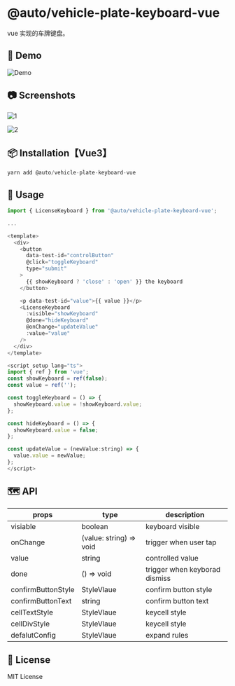 # @auto/vehicle-plate-keyboard-vue

vue 实现的车牌键盘。

## 🚗 Demo

![Demo](https://z.autoimg.cn/sou/auto-vehicle-plate-keyboard/default-4.gif)

## 📷 Screenshots

![1](https://z.autoimg.cn/sou/auto-vehicle-plate-keyboard/default-1.png)

![2](https://z.autoimg.cn/sou/auto-vehicle-plate-keyboard/default-2.png)

## 📦 Installation【Vue3】

```Javascript
yarn add @auto/vehicle-plate-keyboard-vue
```

## 🔨 Usage

```JavaScript
import { LicenseKeyboard } from '@auto/vehicle-plate-keyboard-vue';

...

<template>
  <div>
    <button
      data-test-id="controlButton"
      @click="toggleKeyboard"
      type="submit"
    >
      {{ showKeyboard ? 'close' : 'open' }} the keyboard
    </button>

    <p data-test-id="value">{{ value }}</p>
    <LicenseKeyboard
      :visible="showKeyboard"
      @done="hideKeyboard"
      @onChange="updateValue"
      :value="value"
    />
  </div>
</template>

<script setup lang="ts">
import { ref } from 'vue';
const showKeyboard = ref(false);
const value = ref('');

const toggleKeyboard = () => {
  showKeyboard.value = !showKeyboard.value;
};

const hideKeyboard = () => {
  showKeyboard.value = false;
};

const updateValue = (newValue:string) => {
  value.value = newValue;
};
</script>
```

## 🗺 API

| props              | type                    | description                   |
| ------------------ | ----------------------- | ----------------------------- |
| visiable           | boolean                 | keyboard visible              |
| onChange           | (value: string) => void | trigger when user tap         |
| value              | string                  | controlled value              |
| done               | () => void              | trigger when keyborad dismiss |
| confirmButtonStyle | StyleVlaue     | confirm button style          |
| confirmButtonText  | string                  | confirm button text           |
| cellTextStyle      | StyleVlaue     | keycell style                 |
| cellDivStyle      | StyleVlaue     | keycell style                 |
| defalutConfig      | StyleVlaue     | expand rules                  |

## 📝 License

MIT License
